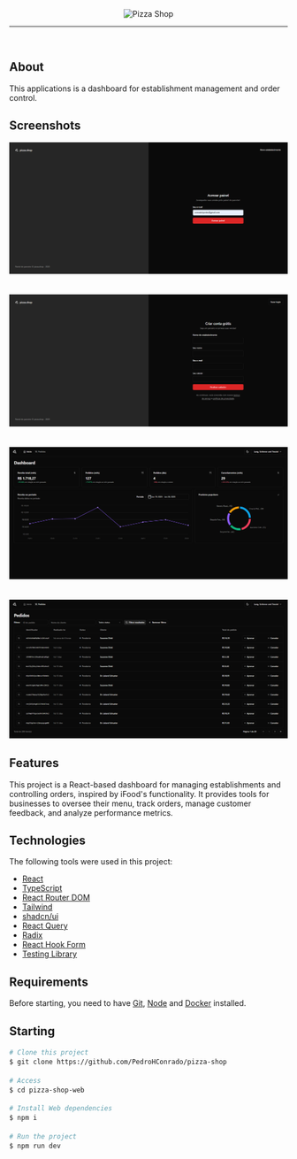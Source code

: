 <div align="center" id="top"> 
  <img src="./web/public/logo.png" alt="Pizza Shop" />
</div>

<hr/>
<br>

## About

This applications is a dashboard for establishment management and order control.

## Screenshots

<div align="center" id="top"> 
  <img src="./public/sign-in.png" alt="Página de login" />
</div>
<br/>
<br/>
<div align="center" id="top"> 
  <img src="./public/sign-up.png" alt="Página de cadastro" />
</div>
<br/>
<br/>
<div align="center" id="top"> 
<img src="./public/dashboard.png" alt="Dashboard" />
</div>
<br/>
<br/>
<div align="center" id="top"> 
  <img src="./public/orders.png" alt="Página de pedidos" />
</div>



## Features

This project is a React-based dashboard for managing establishments and controlling orders, inspired by iFood's functionality. It provides tools for businesses to oversee their menu, track orders, manage customer feedback, and analyze performance metrics.

## Technologies

The following tools were used in this project:

- [React](https://pt-br.reactjs.org/)
- [TypeScript](https://www.typescriptlang.org/)
- [React Router DOM](https://reactrouter.com/)
- [Tailwind](https://tailwindcss.com/)
- [shadcn/ui](https://ui.shadcn.com/)
- [React Query](https://tanstack.com/query/latest/docs/framework/react/overview)
- [Radix](https://www.radix-ui.com/)
- [React Hook Form](https://www.react-hook-form.com/)
- [Testing Library](https://testing-library.com/)

## Requirements

Before starting, you need to have [Git](https://git-scm.com), [Node](https://nodejs.org/en/) and [Docker](https://www.docker.com/) installed.

## Starting

```bash
# Clone this project
$ git clone https://github.com/PedroHConrado/pizza-shop

# Access
$ cd pizza-shop-web

# Install Web dependencies
$ npm i

# Run the project
$ npm run dev

```
